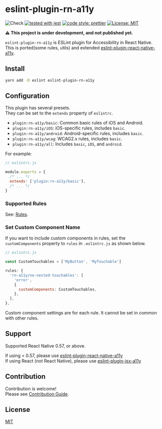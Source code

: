 # eslint-plugin-rn-a11y

![Check](https://github.com/grgr-dkrk/eslint-plugin-rn-a11y/workflows/Check/badge.svg?branch=main) [![tested with jest](https://img.shields.io/badge/tested_with-jest-99424f.svg)](https://github.com/facebook/jest) [![code style: prettier](https://img.shields.io/badge/code_style-prettier-ff69b4.svg?style=flat-square)](https://github.com/prettier/prettier) [![License: MIT](https://img.shields.io/badge/License-MIT-yellow.svg)](https://opensource.org/licenses/MIT)

**⚠️ This project is under development, and not published yet.**

`eslint-plugin-rn-a11y` is ESLint plugin for Accessibility in React Native.  
This is ported(some rules, utils) and extended [eslint-plugin-react-native-a11y](https://github.com/FormidableLabs/eslint-plugin-react-native-a11y).

## Install

```sh
yarn add -D eslint eslint-plugin-rn-a11y
```

## Configuration

This plugin has several presets.  
They can be set to the `extends` property of `eslintrc`.

- `plugin:rn-a11y/basic`: Common basic rules of iOS and Android.
- `plugin:rn-a11y/iOS`: iOS-specific rules, includes `basic`.
- `plugin:rn-a11y/android`: Android-specific rules, includes `basic`.
- `plugin:rn-a11y/wcag`: WCAG2.x rules, includes `basic`.
- `plugin:rn-a11y/all`: Includes `basic`, `iOS`, and `android`.

For example:

```javascript
// eslintrc.js

module.exports = {
  /* ... */
  extends: ['plugin:rn-a11y/basic'],
  /* ... */
}
```

### Supported Rules

See: [Rules](./docs/rules/README.md).

### Set Custom Component Name

If you want to include custom components in rules, set the `customComponents` property to `rules` in `.eslintrc.js` as shown below.

```javascript
// eslintrc.js

const CustomTouchables = ['MyButton', 'MyTouchable']

rules: {
  'rn-a11y/no-nested-touchables': [
    'error',
    {
      customComponents: CustomTouchables,
    },
  ],
},
```

Custom component settings are for each rule. It cannot be set in common with other rules.

## Support

Supported React Native 0.57, or above.

If using < 0.57, please use [eslint-plugin-react-native-a11y](https://github.com/FormidableLabs/eslint-plugin-react-native-a11y)  
If using React (not React Native), please use [eslint-plugin-jsx-a11y](https://github.com/jsx-eslint/eslint-plugin-jsx-a11y)

## Contribution

Contribution is welcome!  
Please see [Contribution Guide](CONTRIBUTING.md).

## License

[MIT](LICENSE.md)
